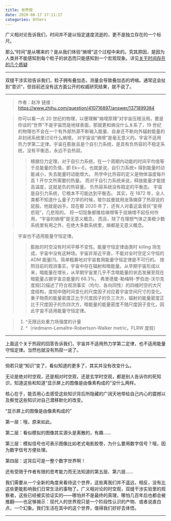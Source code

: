 ```yaml
---
title: 世界观
date: 2020-08-17 17:11:17
categories: Others
---
```


广义相对论告诉我们，时间并不是以恒定速度流逝的，更不是独立存在的一个标尺。

那么“时间”是从哪来的？是从我们体验“熵增”这个过程中来的。究其原因，是因为人类并不能感知到每个粒子的状态而只能感知到一个宏观现象。详见[关于时间存在的几个质疑](https://mp.weixin.qq.com/s?__biz=MzA5MzE5MTUwNQ==&mid=2650505057&idx=1&sn=984a0bf670ad8ea79f22ea9543883c38)

---

双缝干涉实验告诉我们，粒子拥有叠加态，测量会导致叠加态的坍缩。通常这会扯到“意识”，但目前还没有这方面公开的权威研究结果，就不说了。

---

> 作者：赵泠
> 链接：https://www.zhihu.com/question/410716897/answer/1371899384

> 你可以看一点 20 世纪的物理，以便理解“熵增原理”对宇宙压根没用。要是你谈的“世界”不是宇宙而是地球表面，那就更和熵没什么关系了，19 世纪的物理也不会在一个有外部热源不断输入能量、自身还不断向外辐射能量的非封闭系统里讨论什么熵增。
> 对宇宙谈“熵增”是毫无意义的。宇宙不适用热力学第二定律。宇宙在膨胀且是个自引力系统，是具有负热容的不稳定系统，没有平衡态，永远不会热寂。
>
> > 根据位力定理，对于自引力系统，在一个周期内动能的时间平均值等于总能量的负值，即 Ek=-E。也就是说，自引力系统> 得到能量时动能减小，失去能量时动能增大。
> > 热学中比热容的定义是物体温度每升高 1 开尔文所需要的热量。
> > 而对于自引力系统来说，释放能量才能提高温度，这就是负的热容量。
> > 负热容系统没有稳定的平衡态。
> > 宇宙是自引力系统，它根本不可能达到平衡态。
> > 其实，在 1872 年，全人类都不知道什么量子力学的时候，玻尔兹曼就用涨落捅穿了热寂说的屁股。他就是凶手。现在都 2020 年了，还有人对着这盒骨灰“变得悲观”，几悲观的。
> > 将一切现象都推给熵增等于说熵增不起任何作用，“宇宙的熵增”是无意义概念。
> > 而且，除了在理想气体之类极少数系统里有用之外，在绝大多数系统里，熵都是无意义概念。

> 宇宙也不适用能量守恒定律。
>
> > 膨胀的时空没有时间平移不变性。能量守恒定律由类时 killing 场生成，宇宙中没有这种场。宇宙非渐近平直，不能对全时空定义守恒的 ADM 能量[1]。简单粗暴地对宇宙套用能量守恒定律是不可行的。
> > 按照目前的观测事实，宇宙中存在辐射和暗能量。从早期宇宙形成以来，暗能量在增长，从早期宇宙里几乎不含暗能量的状态发展至现在暗能量占据宇宙总能量的 68.3%。
> > 弗里德曼-勒梅特-罗伯逊-沃尔克度规[2]描述了符合观测事实（均匀、各向同性）的四维时空的大尺度结构，度规中随时间变化的尺度因子对应着宇宙空间尺寸的变化。重子物质的能量密度正比于尺度因子的负三次方，辐射的能量密度正比于尺度因子的负四次方，暗能量的能量密度不随尺度因子变化，因此宇宙不适用能量守恒定律。

> 1. ^无限远处重力场强度的计量
> 2. ^（riedmann-Lemaître-Robertson-Walker metric，FLRW 度规）

---

上面这个关于热寂的回答告诉我们，宇宙并不适用热力学第二定律，也不适用能量守恒定律。当然也就没有热寂一说了。

---

倘若只是“知识”变了，看似知道的更多了，其实并没有改变什么。

无论是绝对时空观，还是相对时空观，还是玄学时空观，都是别人告诉你的死知识，知道这些和知道“显示屏上的图像是由像素构成的”没什么两样。

核心在于，能否用心去感受这些知识背后所隐藏的广阔天地带给自己内心的震撼以及察觉这些知识对自己潜移默化的改变。

“显示屏上的图像是由像素构成的”

第一层：哦，原来如此。

第二层：看似模拟的图像其实源头是离散的，有趣……

第三层：模拟信号也可表示图像比如老式电影胶卷，为什么要用数字信号？哦，因为数字信号方便处理。

第四层：这背后可是一整个数字世界啊！

还有受限于作者有限的思考能力而无法知道的第五层、第六层……

我们需要从一个全新的角度来看待这个世界，这些离我们并不遥远，相反，没有比这些更能影响我们日常生活的事物了。广义相对论的时空观，双缝干涉实验里的观察者，这些已经被实验证实的——哪怕并不是最终的真理，哪怕几百年后也都会被推翻——也足够揭示：现代人的世界观只是一个阶段性认识的产物、或者说直白点，一个幻象。我们生活在其中的这个世界，值得我们好好去体悟。

---
